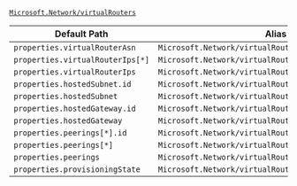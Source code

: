 [`Microsoft.Network/virtualRouters`](https://docs.microsoft.com/en-us/azure/templates/microsoft.network/virtualrouters)

| Default Path | Alias |
|---|---|
| `properties.virtualRouterAsn` | `Microsoft.Network/virtualRouters/virtualRouterAsn` |
| `properties.virtualRouterIps[*]` | `Microsoft.Network/virtualRouters/virtualRouterIps[*]` |
| `properties.virtualRouterIps` | `Microsoft.Network/virtualRouters/virtualRouterIps` |
| `properties.hostedSubnet.id` | `Microsoft.Network/virtualRouters/hostedSubnet.id` |
| `properties.hostedSubnet` | `Microsoft.Network/virtualRouters/hostedSubnet` |
| `properties.hostedGateway.id` | `Microsoft.Network/virtualRouters/hostedGateway.id` |
| `properties.hostedGateway` | `Microsoft.Network/virtualRouters/hostedGateway` |
| `properties.peerings[*].id` | `Microsoft.Network/virtualRouters/peerings[*].id` |
| `properties.peerings[*]` | `Microsoft.Network/virtualRouters/peerings[*]` |
| `properties.peerings` | `Microsoft.Network/virtualRouters/peerings` |
| `properties.provisioningState` | `Microsoft.Network/virtualRouters/provisioningState` |

